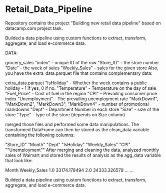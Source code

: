 # Retail_Data_Pipeline
Repository contains the project "Building new retail data pipeline" based on datacamp.com project task.


Builded a data pipeline using custom functions to extract, transform, aggregate, and load e-commerce data.

DATA:

grocery_sales
"index" - unique ID of the row
"Store_ID" - the store number
"Date" - the week of sales
"Weekly_Sales" - sales for the given store
Also, you have the extra_data.parquet file that contains complementary data:

extra_data.parquet
"IsHoliday" - Whether the week contains a public holiday - 1 if yes, 0 if no.
"Temperature" - Temperature on the day of sale
"Fuel_Price" - Cost of fuel in the region
"CPI" – Prevailing consumer price index
"Unemployment" - The prevailing unemployment rate
"MarkDown1", "MarkDown2", "MarkDown3", "MarkDown4" - number of promotional markdowns
"Dept" - Department Number in each store
"Size" - size of the store
"Type" - type of the store (depends on Size column)

merged those files and performed some data manipulations. The transformed DataFrame can then be stored as the clean_data variable containing the following columns:


"Store_ID"
"Month"
"Dept"
"IsHoliday"
"Weekly_Sales"
"CPI"
""Unemployment""
After merging and cleaning the data,  analyzed monthly sales of Walmart and stored the results of  analysis as the agg_data variable that  look like:

Month	Weekly_Sales
1.0	33174.178494
2.0	34333.326579
...	...

Builded a data pipeline using custom functions to extract, transform, aggregate, and load e-commerce data.


